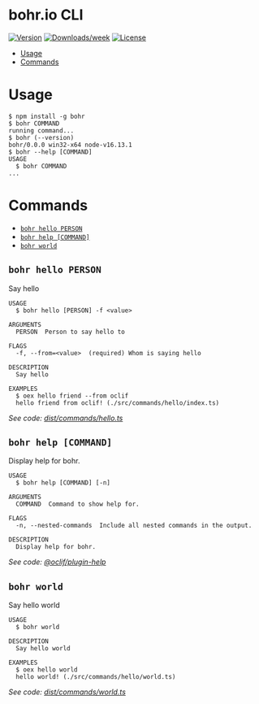 bohr.io CLI
=================

[![Version](https://img.shields.io/npm/v/bohr.svg)](https://npmjs.org/package/bohr)
[![Downloads/week](https://img.shields.io/npm/dw/bohr.svg)](https://npmjs.org/package/bohr)
[![License](https://img.shields.io/npm/l/bohr.svg)](https://npmjs.org/package/bohr)

<!-- toc -->
* [Usage](#usage)
* [Commands](#commands)
<!-- tocstop -->

# Usage
<!-- usage -->
```sh-session
$ npm install -g bohr
$ bohr COMMAND
running command...
$ bohr (--version)
bohr/0.0.0 win32-x64 node-v16.13.1
$ bohr --help [COMMAND]
USAGE
  $ bohr COMMAND
...
```
<!-- usagestop -->

# Commands
<!-- commands -->
* [`bohr hello PERSON`](#bohr-hello-person)
* [`bohr help [COMMAND]`](#bohr-help-command)
* [`bohr world`](#bohr-world)

## `bohr hello PERSON`

Say hello

```
USAGE
  $ bohr hello [PERSON] -f <value>

ARGUMENTS
  PERSON  Person to say hello to

FLAGS
  -f, --from=<value>  (required) Whom is saying hello

DESCRIPTION
  Say hello

EXAMPLES
  $ oex hello friend --from oclif
  hello friend from oclif! (./src/commands/hello/index.ts)
```

_See code: [dist/commands/hello.ts](https://github.com/bohr-io/cli/blob/v0.0.0/dist/commands/hello.ts)_

## `bohr help [COMMAND]`

Display help for bohr.

```
USAGE
  $ bohr help [COMMAND] [-n]

ARGUMENTS
  COMMAND  Command to show help for.

FLAGS
  -n, --nested-commands  Include all nested commands in the output.

DESCRIPTION
  Display help for bohr.
```

_See code: [@oclif/plugin-help](https://github.com/oclif/plugin-help/blob/v5.1.12/src/commands/help.ts)_

## `bohr world`

Say hello world

```
USAGE
  $ bohr world

DESCRIPTION
  Say hello world

EXAMPLES
  $ oex hello world
  hello world! (./src/commands/hello/world.ts)
```

_See code: [dist/commands/world.ts](https://github.com/bohr-io/cli/blob/v0.0.0/dist/commands/world.ts)_
<!-- commandsstop -->
